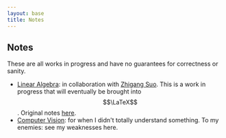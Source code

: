 ```yaml
---
layout: base
title: Notes
---
```


## Notes

These are all works in progress and have no guarantees for correctness or sanity.

- [Linear Algebra](linear-algebra): in collaboration with [Zhigang Suo](http://www.seas.harvard.edu/suo/). This is a work in progress that will eventually be brought into $$\LaTeX$$. Original notes [here](https://www.dropbox.com/sh/cxeogfwrlr14ate/AAB_7FiNKKqnHgFEkUDLqQTPa?dl=0).
- [Computer Vision](vision): for when I didn't totally understand something. To my enemies: see my weaknesses here.